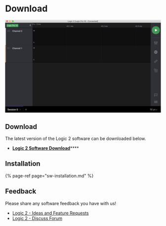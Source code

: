 # Download

![](../.gitbook/assets/screen-shot-2020-09-03-at-6.52.16-pm%20%286%29%20%282%29%20%285%29.png)

## Download

The latest version of the Logic 2 software can be downloaded below.

* [**Logic 2 Software Download**](https://ideas.saleae.com/f/changelog/)\*\*\*\*

## Installation

{% page-ref page="sw-installation.md" %}

## **Feedback**

Please share any software feedback you have with us!

* [Logic 2 - Ideas and Feature Requests](https://ideas.saleae.com/)
* [Logic 2 - Discuss Forum](https://discuss.saleae.com/)

